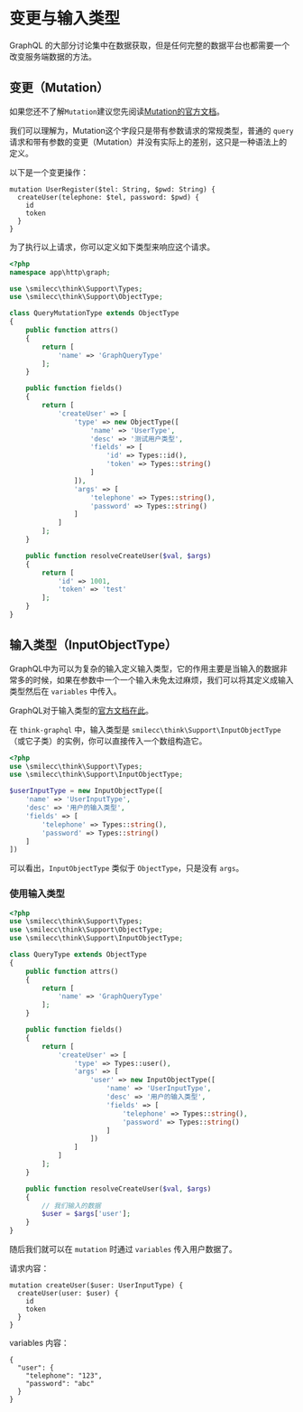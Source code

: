 # 变更与输入类型

GraphQL 的大部分讨论集中在数据获取，但是任何完整的数据平台也都需要一个改变服务端数据的方法。

## 变更（Mutation）

如果您还不了解`Mutation`建议您先阅读[Mutation的官方文档](http://graphql.cn/learn/queries/#mutations)。

我们可以理解为，Mutation这个字段只是带有参数请求的常规类型，普通的 `query` 请求和带有参数的变更（Mutation）并没有实际上的差别，这只是一种语法上的定义。

以下是一个变更操作：

```
mutation UserRegister($tel: String, $pwd: String) {
  createUser(telephone: $tel, password: $pwd) {
    id
    token
  }
}
```

为了执行以上请求，你可以定义如下类型来响应这个请求。

```php
<?php
namespace app\http\graph;

use \smilecc\think\Support\Types;
use \smilecc\think\Support\ObjectType;

class QueryMutationType extends ObjectType
{
    public function attrs()
    {
        return [
            'name' => 'GraphQueryType'
        ];
    }

    public function fields()
    {
        return [
            'createUser' => [
                'type' => new ObjectType([
                    'name' => 'UserType',
                    'desc' => '测试用户类型',
                    'fields' => [
                        'id' => Types::id(),
                        'token' => Types::string()
                    ]
                ]),
                'args' => [
                    'telephone' => Types::string(),
                    'password' => Types::string()
                ]
            ]
        ];
    }

    public function resolveCreateUser($val, $args)
    {
        return [
            'id' => 1001,
            'token' => 'test'
        ];
    }
}
```


## 输入类型（InputObjectType）

GraphQL中为可以为复杂的输入定义输入类型，它的作用主要是当输入的数据非常多的时候，如果在参数中一个一个输入未免太过麻烦，我们可以将其定义成输入类型然后在 `variables` 中传入。

GraphQL对于输入类型的[官方文档在此](http://graphql.cn/learn/schema/#input-types)。

在 `think-graphql` 中，输入类型是 `smilecc\think\Support\InputObjectType` （或它子类）的实例，你可以直接传入一个数组构造它。

```php
<?php
use \smilecc\think\Support\Types;
use \smilecc\think\Support\InputObjectType;

$userInputType = new InputObjectType([
    'name' => 'UserInputType',
    'desc' => '用户的输入类型',
    'fields' => [
        'telephone' => Types::string(),
        'password' => Types::string()
    ]
])
```

可以看出，`InputObjectType` 类似于 `ObjectType`，只是没有 `args`。

### 使用输入类型

```php
<?php
use \smilecc\think\Support\Types;
use \smilecc\think\Support\ObjectType;
use \smilecc\think\Support\InputObjectType;

class QueryType extends ObjectType
{
    public function attrs()
    {
        return [
            'name' => 'GraphQueryType'
        ];
    }

    public function fields()
    {
        return [
            'createUser' => [
                'type' => Types::user(),
                'args' => [
                    'user' => new InputObjectType([
                        'name' => 'UserInputType',
                        'desc' => '用户的输入类型',
                        'fields' => [
                            'telephone' => Types::string(),
                            'password' => Types::string()
                        ]
                    ])
                ]
            ]
        ];
    }

    public function resolveCreateUser($val, $args)
    {
        // 我们输入的数据
        $user = $args['user'];
    }
}
```

随后我们就可以在 `mutation` 时通过 `variables` 传入用户数据了。

请求内容：
```
mutation createUser($user: UserInputType) {
  createUser(user: $user) {
    id
    token
  }
}
```

variables 内容：
```
{
  "user": {
    "telephone": "123",
    "password": "abc"
  }
}
```
